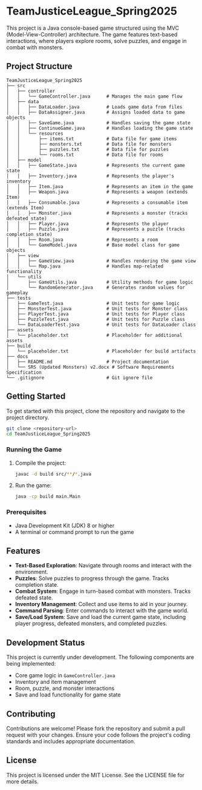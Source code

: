 # TeamJusticeLeague_Spring2025

This project is a Java console-based game structured using the MVC (Model-View-Controller) architecture. The game features text-based interactions, where players explore rooms, solve puzzles, and engage in combat with monsters.

## Project Structure

```
TeamJusticeLeague_Spring2025
├── src
│   ├── controller
│   │   └── GameController.java      # Manages the main game flow
│   ├── data
│   │   ├── DataLoader.java          # Loads game data from files
│   │   ├── DataAssigner.java        # Assigns loaded data to game objects
│   │   ├── SaveGame.java            # Handles saving the game state
│   │   ├── ContinueGame.java        # Handles loading the game state
│   │   └── resources
│   │       ├── items.txt            # Data file for game items
│   │       ├── monsters.txt         # Data file for monsters
│   │       ├── puzzles.txt          # Data file for puzzles
│   │       └── rooms.txt            # Data file for rooms
│   ├── model
│   │   ├── GameState.java           # Represents the current game state
│   │   ├── Inventory.java           # Represents the player's inventory
│   │   ├── Item.java                # Represents an item in the game
│   │   ├── Weapon.java              # Represents a weapon (extends Item)
│   │   ├── Consumable.java          # Represents a consumable item (extends Item)
│   │   ├── Monster.java             # Represents a monster (tracks defeated state)
│   │   ├── Player.java              # Represents the player
│   │   ├── Puzzle.java              # Represents a puzzle (tracks completion state)
│   │   ├── Room.java                # Represents a room
│   │   └── GameModel.java           # Base model class for game objects
│   ├── view
│   │   ├── GameView.java            # Handles rendering the game view
│   │   └── Map.java                 # Handles map-related functionality
│   └── utils
│       ├── GameUtils.java           # Utility methods for game logic
│       └── RandomGenerator.java     # Generates random values for gameplay
├── tests
│   ├── GameTest.java                # Unit tests for game logic
│   ├── MonsterTest.java             # Unit tests for Monster class
│   ├── PlayerTest.java              # Unit tests for Player class
│   ├── PuzzleTest.java              # Unit tests for Puzzle class
│   └── DataLoaderTest.java          # Unit tests for DataLoader class
├── assets
│   └── placeholder.txt              # Placeholder for additional assets
├── build
│   └── placeholder.txt              # Placeholder for build artifacts
├── docs
│   ├── README.md                    # Project documentation
│   └── SRS (Updated Monsters) v2.docx # Software Requirements Specification
└── .gitignore                       # Git ignore file
```

## Getting Started

To get started with this project, clone the repository and navigate to the project directory.

```bash
git clone <repository-url>
cd TeamJusticeLeague_Spring2025
```

### Running the Game

1. Compile the project:
   ```bash
   javac -d build src/**/*.java
   ```

2. Run the game:
   ```bash
   java -cp build main.Main
   ```

### Prerequisites

- Java Development Kit (JDK) 8 or higher
- A terminal or command prompt to run the game

## Features

- **Text-Based Exploration**: Navigate through rooms and interact with the environment.
- **Puzzles**: Solve puzzles to progress through the game. Tracks completion state.
- **Combat System**: Engage in turn-based combat with monsters. Tracks defeated state.
- **Inventory Management**: Collect and use items to aid in your journey.
- **Command Parsing**: Enter commands to interact with the game world.
- **Save/Load System**: Save and load the current game state, including player progress, defeated monsters, and completed puzzles.

## Development Status

This project is currently under development. The following components are being implemented:
- Core game logic in `GameController.java`
- Inventory and item management
- Room, puzzle, and monster interactions
- Save and load functionality for game state

## Contributing

Contributions are welcome! Please fork the repository and submit a pull request with your changes. Ensure your code follows the project's coding standards and includes appropriate documentation.

## License

This project is licensed under the MIT License. See the LICENSE file for more details.
